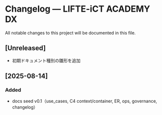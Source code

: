 # Changelog — LIFTE-iCT ACADEMY DX

All notable changes to this project will be documented in this file.

## [Unreleased]
- 初期ドキュメント種別の雛形を追加

## [2025-08-14]
### Added
- docs seed v0.1（use_cases, C4 context/container, ER, ops, governance, changelog）
